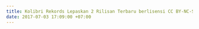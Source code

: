 ```yaml
---
title: Kolibri Rekords Lepaskan 2 Rilisan Terbaru berlisensi CC BY-NC-SA
date: 2017-07-03 17:09:00 +07:00
---
```


